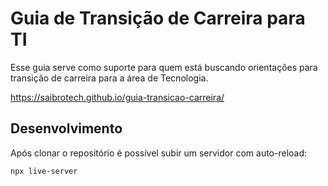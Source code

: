 # Guia de Transição de Carreira para TI

Esse guia serve como suporte para quem está buscando orientações para transição de carreira para a área de Tecnologia.

https://saibrotech.github.io/guia-transicao-carreira/

## Desenvolvimento

Após clonar o repositório é possível subir um servidor com auto-reload:

`npx live-server`
